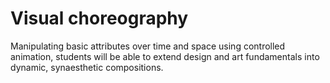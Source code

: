 # Visual choreography

Manipulating basic attributes over time and space using controlled animation, students will be able to extend design and art fundamentals into dynamic, synaesthetic compositions. 